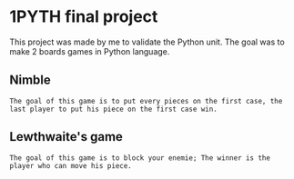 # 1PYTH final project

This project was made by me to validate the Python unit.
The goal was to make 2 boards games in Python language.

## Nimble

` The goal of this game is to put every pieces on the first case, the last player to put his piece on the first case win. `

## Lewthwaite's game

`The goal of this game is to block your enemie; The winner is the player who can move his piece.`
